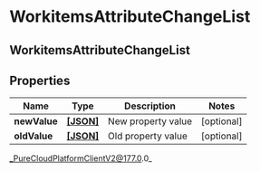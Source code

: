 # WorkitemsAttributeChangeList

## WorkitemsAttributeChangeList

## Properties

|Name | Type | Description | Notes|
|------------ | ------------- | ------------- | -------------|
| **newValue** | [**[JSON]**]([null]) | New property value | [optional] |
| **oldValue** | [**[JSON]**]([null]) | Old property value | [optional] |



_PureCloudPlatformClientV2@177.0.0_
